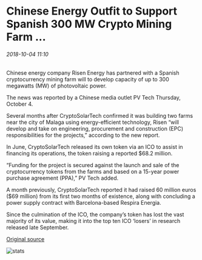 # Chinese Energy Outfit to Support Spanish 300 MW Crypto Mining Farm ...

###### 2018-10-04 11:10

Chinese energy company Risen Energy has partnered with a Spanish cryptocurrency mining farm will to develop capacity of up to 300 megawatts (MW) of photovoltaic power.

The news was reported by a Chinese media outlet PV Tech Thursday, October 4.

Several months after CryptoSolarTech confirmed it was building two farms near the city of Malaga using energy-efficient technology, Risen “will develop and take on engineering, procurement and construction (EPC) responsibilities for the projects,” according to the new report.

In June, CryptoSolarTech released its own token via an ICO to assist in financing its operations, the token raising a reported $68.2 million.

“Funding for the project is secured against the launch and sale of the cryptocurrency tokens from the farms and based on a 15-year power purchase agreement (PPA),” PV Tech added.

A month previously, CryptoSolarTech reported it had raised 60 million euros ($69 million) from its first two months of existence, along with concluding a power supply contract with Barcelona-based Respira Energia.

Since the culmination of the ICO, the company’s token has lost the vast majority of its value, making it into the top ten ICO ‘losers’ in research released late September.

[Original source](https://cointelegraph.com/news/chinese-energy-outfit-to-support-spanish-300-mw-crypto-mining-farm)

![stats](https://c.statcounter.com/11760860/0/a89fa40b/1/ "stats")
